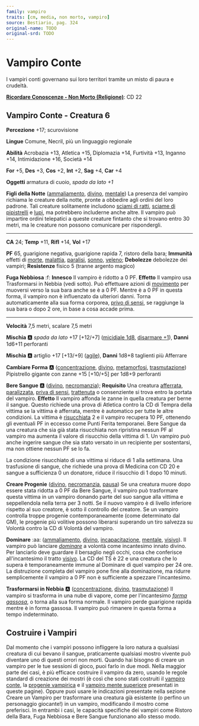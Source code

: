 ```yaml
---
family: vampiro
traits: [cm, media, non morto, vampiro]
source: Bestiario, pag. 324
original-name: TODO
original-srd: TODO
---
```


# Vampiro Conte

I vampiri conti governano sui loro territori tramite un misto di paura e crudeltà.

**[Ricordare Conoscenze - Non Morto (Religione)](/azioni/ricordare-conoscenze)**: CD 22

## Vampiro Conte - Creatura 6

**Percezione** +17; scurovisione

**Lingue** Comune, Necril, più un linguaggio regionale

**Abilità** Acrobazia +13, Atletica +15, Diplomazia +14, Furtività +13, Inganno +14, Intimidazione +16, Società +14

**For** +5, **Des** +3, **Cos** +2, **Int** +2, **Sag** +4, **Car** +4

**Oggetti** armatura di cuoio, *spada da lato +1*

**Figli della Notte** ([ammaliamento](/tratti/ammaliamento), [divino](/tratti/divino), [mentale](/tratti/mentale)) La presenza del vampiro richiama le creature della notte, pronte a obbedire agli ordini del loro padrone. Tali creature solitamente includono [sciami di ratti](/creature/sciame-di-ratti), [sciame di pipistrelli](/creature/sciame-di-pipistrelli-vampiro) e [lupi](/creature/lupo), ma potrebbero includerne anche altre. Il vampiro può impartire ordini telepatici a queste creature fintanto che si trovano entro 30 metri, ma le creature non possono comunicare per rispondergli.

***

**CA** 24; **Temp** +11, **Rifl** +14, **Vol** +17

**PF** 65, guarigione negativa, guarigione rapida 7, ristoro della bara; **Immunità** effetti di [morte](/tratti/morte), [malattia](/tratti/malattia), [paralisi](/condizioni/paralizzato), [sonno](/tratti/sonno), [veleno](/tratti/veleno); **Debolezze** debolezze dei vampiri; **Resistenze** fisico 5 (tranne argento magico)

**Fuga Nebbiosa** :f: **Innesco** Il vampiro è ridotto a 0 PF. **Effetto** Il vampiro usa Trasformarsi in Nebbia (vedi sotto). Può effettuare azioni di [movimento](/tratti/movimento) per muoversi verso la sua bara anche se è a 0 PF. Mentre è a 0 PF in questa forma, il vampiro non è influenzato da ulteriori danni. Torna automaticamente alla sua forma corporea, [privo di sensi](/condizioni/privo-di-sensi), se raggiunge la sua bara o dopo 2 ore, in base a cosa accade prima.

***

**Velocità** 7,5 metri, scalare 7,5 metri

**Mischia** :a: *spada da lato* +17 \[+12/+7] ([micidiale 1d8](/tratti/micidiale), [disarmare +1](/tratti/disarmare)), **Danni** 1d6+11 perforanti

**Mischia** :a: artiglio +17 \[+13/+9] ([agile](/tratti/agile)), **Danni** 1d8+8 taglienti più Afferrare

**Cambiare Forma** :a: ([concentrazione](/tratti/concentrazione), [divino](/tratti/divino), [metamorfosi](/tratti/metamorfosi), [trasmutazione](/tratti/trasmutazione)) Pipistrello gigante con zanne +15 \[+10/+5] per 1d8+9 perforanti

**Bere Sangue** :a: ([divino](/tratti/divino), [necromanzia](/tratti/necromanzia)); **Requisito** Una creatura [afferrata](/condizioni/afferrato), [paralizzata](/condizioni/paralizzato), [priva di sensi](/condizioni/privo-di-sensi), [trattenuta](/condizioni/trattenuto) o consenziente si trova entro la portata del vampiro. **Effetto** Il vampiro affonda le zanne in quella creatura per berne il sangue. Questo richiede una prova di Atletica contro la CD di Tempra della vittima se la vittima è afferrata, mentre è automatico per tutte le altre condizioni. La vittima è [risucchiata](/condizioni/risucchiato) 2 e il vampiro recupera 10 PF, ottenendo gli eventuali PF in eccesso come Punti Ferita temporanei. Bere Sangue da una creatura che sia già stata risucchiata non ripristina nessun PF al vampiro ma aumenta il valore di risucchio della vittima di 1. Un vampiro può anche ingerire sangue che sia stato versato in un recipiente per sostentarsi, ma non ottiene nessun PF se lo fa.

La condizione risucchiato di una vittima si riduce di 1 alla settimana. Una trasfusione di sangue, che richiede una prova di Medicina con CD 20 e sangue a sufficienza 0 un donatore, riduce il risucchio di 1 dopo 10 minuti.

**Creare Progenie** ([divino](/tratti/divino), [necromanzia](/tratti/necromanzia), [pausa](/tratti/pausa)) Se una creatura muore dopo essere stata ridotta a 0 PF da Bere Sangue, il vampiro può trasformare questa vittima in un vampiro donando parte del suo sangue alla vittima e seppellendola nella terra per 3 notti. Se il nuovo vampiro è di livello inferiore rispetto al suo creatore, è sotto il controllo del creatore. Se un vampiro controlla troppe progenie contemporaneamente (come determinato dal GM), le progenie più volitive possono liberarsi superando un tiro salvezza su Volontà contro la CD di Volontà del vampiro.

**Dominare** :aa: ([ammaliamento](/tratti/ammaliamento), [divino](/tratti/divino), [incapacitazione](/tratti/incapacitazione), [mentale](/tratti/mentale), [visivo](/tratti/visivo)). Il vampiro può lanciare *[dominare](/incantesimi/dominare)* a volontà come incantesimo innato divino. Per lanciarlo deve guardare il bersaglio negli occhi, cosa che conferisce all'incantesimo il tratto [visivo](/tratti/visivo). La CD del TS è 22 e una creatura che lo supera è temporaneamente immune al Dominare di quel vampiro per 24 ore. La distruzione completa del vampiro pone fine alla dominazione, ma ridurre semplicemente il vampiro a 0 PF non è sufficiente a spezzare l'incantesimo.

**Trasformarsi in Nebbia** :a: ([concentrazione](/tratti/concentrazione), [divino](/tratti/divino), [trasmutazione](/tratti/trasmutazione)) Il vampiro si trasforma in una nube di vapore, come per l'incantesimo *[forma gassosa](/incantesimi/forma-gassosa)*, o torna alla sua forma normale. Il vampiro perde guarigione rapida mentre è in forma gassosa. Il vampiro può rimanere in questa forma a tempo indeterminato.

## **Costruire i Vampiri**

Dal momento che i vampiri possono infliggere la loro natura a qualsiasi creatura di cui bevano il sangue, praticamente qualsiasi mostro vivente può diventare uno di questi orrori non morti. Quando hai bisogno di creare un vampiro per le tue sessioni di gioco, puoi farlo in due modi. Nella maggior parte dei casi, è più efficace costruire il vampiro da zero, usando le regole standard di creazione dei mostri (è così che sono stati costruiti il [vampiro conte](/creature/vampiro-conte), la [progenie vampirica](/creature/progenie-vampirica-canaglia) e il [vampiro mente superiore](/creature/vampiro-mente-superiore) presentati in queste pagine). Oppure puoi usare le indicazioni presentate nella sezione Creare un Vampiro per trasformare una creatura già esistente (o perfino un personaggio giocante!) in un vampiro, modificando il mostro come preferisci. ln entrambi i casi, le capacità specifiche dei vampiri come Ristoro della Bara, Fuga Nebbiosa e Bere Sangue funzionano allo stesso modo.
